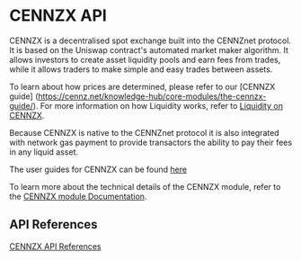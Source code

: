 # CENNZX API

CENNZX is a decentralised spot exchange built into the CENNZnet protocol.
It is based on the Uniswap contract's automated market maker algorithm.
It allows investors to create asset liquidity pools and earn fees from trades, while it allows traders
to make simple and easy trades between assets.

To learn about how prices are determined, please refer to our [CENNZX guide]
(https://cennz.net/knowledge-hub/core-modules/the-cennzx-guide/). For more information on how Liquidity works, refer to [Liquidity on CENNZX](https://medium.com/centrality/liquidity-on-cennzx-517c877e91d9).

Because CENNZX is native to the CENNZnet protocol it is also integrated with network gas payment to provide transactors the ability to pay their fees in any liquid asset.

The user guides for CENNZX can be found [here](CENNZnet-infrastructures/CENNZX-Exchange)

To learn more about the technical details of the CENNZX module, refer to the [CENNZX module Documentation](Runtime-modules/CENNZX). 

## API References

[CENNZX API References](https://raw.githubusercontent.com/cennznet/api.js/develop/docs/cennznet/cennzx.md ':include :type=tsdoc')